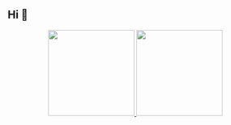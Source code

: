 ## Hi 👋
<div align="center">
  <a href="https://github.com/TiagoSRangel">
  <img height="170em" src="https://github-readme-stats.vercel.app/api?username=TiagoSRangel&show_icons=true&theme=blueberry&include_all_commits=true&count_private=true"/>
  <img height="170em" src="https://github-readme-stats.vercel.app/api/top-langs/?username=TiagoSRangel&layout=compact&langs_count=7&theme=blueberry"/>
</div>
